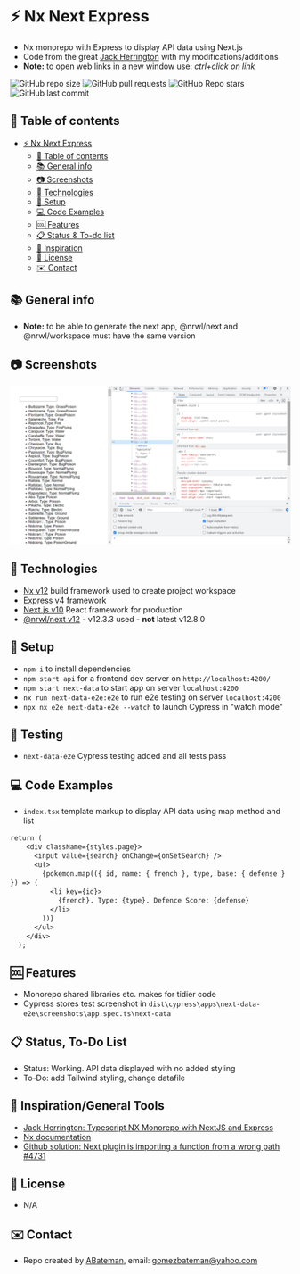 # :zap: Nx Next Express

* Nx monorepo with Express to display API data using Next.js
* Code from the great [Jack Herrington](https://www.youtube.com/channel/UC6vRUjYqDuoUsYsku86Lrsw) with my modifications/additions
* **Note:** to open web links in a new window use: _ctrl+click on link_

![GitHub repo size](https://img.shields.io/github/repo-size/AndrewJBateman/nx-next-express?style=plastic)
![GitHub pull requests](https://img.shields.io/github/issues-pr/AndrewJBateman/nx-next-express?style=plastic)
![GitHub Repo stars](https://img.shields.io/github/stars/AndrewJBateman/nx-next-express?style=plastic)
![GitHub last commit](https://img.shields.io/github/last-commit/AndrewJBateman/nx-next-express?style=plastic)

## :page_facing_up: Table of contents

* [:zap: Nx Next Express](#zap-nx-next-express)
  * [:page_facing_up: Table of contents](#page_facing_up-table-of-contents)
  * [:books: General info](#books-general-info)
  * [:camera: Screenshots](#camera-screenshots)
  * [:signal_strength: Technologies](#signal_strength-technologies)
  * [:floppy_disk: Setup](#floppy_disk-setup)
  * [:computer: Code Examples](#computer-code-examples)
  * [:cool: Features](#cool-features)
  * [:clipboard: Status & To-do list](#clipboard-status--to-do-list)
  * [:clap: Inspiration](#clap-inspiration)
  * [:file_folder: License](#file_folder-license)
  * [:envelope: Contact](#envelope-contact)

## :books: General info

* **Note:** to be able to generate the next app, @nrwl/next and @nrwl/workspace must have the same version

## :camera: Screenshots

![Frontend screenshot](./imgs/data.png)

## :signal_strength: Technologies

* [Nx v12](https://nx.dev) build framework used to create project workspace
* [Express v4](https://expressjs.com/) framework
* [Next.js v10](https://nextjs.org/) React framework for production
* [@nrwl/next v12](https://www.npmjs.com/package/@nrwl/next) - v12.3.3 used - **not** latest v12.8.0

## :floppy_disk: Setup

* `npm i` to install dependencies
* `npm start api` for a frontend dev server on `http://localhost:4200/`
* `npm start next-data` to start app on server `localhost:4200`
* `nx run next-data-e2e:e2e` to run e2e testing on server `localhost:4200`
* `npx nx e2e next-data-e2e --watch` to launch Cypress in "watch mode"

## :wrench: Testing

* `next-data-e2e` Cypress testing added and all tests pass

## :computer: Code Examples

* `index.tsx` template markup to display API data using map method and list

```tsx
return (
    <div className={styles.page}>
      <input value={search} onChange={onSetSearch} />
      <ul>
        {pokemon.map(({ id, name: { french }, type, base: { defense } }) => (
          <li key={id}>
            {french}. Type: {type}. Defence Score: {defense}
          </li>
        ))}
      </ul>
    </div>
  );
```

## :cool: Features

* Monorepo shared libraries etc. makes for tidier code
* Cypress stores test screenshot in `dist\cypress\apps\next-data-e2e\screenshots\app.spec.ts\next-data`

## :clipboard: Status, To-Do List

* Status: Working. API data displayed with no added styling
* To-Do: add Tailwind styling, change datafile

## :clap: Inspiration/General Tools

* [Jack Herrington: Typescript NX Monorepo with NextJS and Express](https://www.youtube.com/watch?v=j38ufd8Q86w&t=119s)
* [Nx documentation](https://nx.dev/angular)
* [Github solution: Next plugin is importing a function from a wrong path #4731](https://github.com/nrwl/nx/issues/4731)

## :file_folder: License

* N/A

## :envelope: Contact

* Repo created by [ABateman](https://github.com/AndrewJBateman), email: gomezbateman@yahoo.com